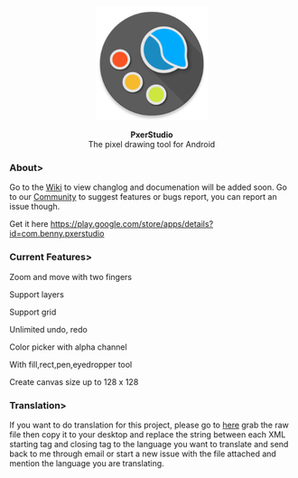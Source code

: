 <p align="center"><img src="https://github.com/BennyKok/PxerStudio/blob/master/app/src/main/ic_launcher-web.png" width="200"></p>
<p align="center"><b>PxerStudio</b> <br>The pixel drawing tool for Android</p>

### About>

Go to the [Wiki](https://github.com/BennyKok/PxerStudio/wiki) to view changlog and documenation will be added soon.
Go to our [Community](https://plus.google.com/communities/108794551381643757096) to suggest features or bugs report, you can report an issue though.

Get it here
https://play.google.com/store/apps/details?id=com.benny.pxerstudio

### Current Features>

Zoom and move with two fingers

Support layers

Support grid

Unlimited undo, redo

Color picker with alpha channel

With fill,rect,pen,eyedropper tool

Create canvas size up to 128 x 128

### Translation>
If you want to do translation for this project, please go to [here](https://github.com/BennyKok/PxerStudio/blob/master/app/src/main/res/values/strings.xml) grab the raw file then copy it to your desktop and replace the string between each XML starting tag and closing tag to the language you want to translate and send back to me through email or start a new issue with the file attached and mention the language you are translating.
